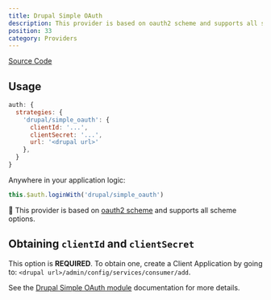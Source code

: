 ```yaml
---
title: Drupal Simple OAuth
description: This provider is based on oauth2 scheme and supports all scheme options
position: 33
category: Providers
---
```


[Source Code](https://github.com/nuxt-community/auth-module/blob/dev/src/providers/drupal-simple_oauth.ts)


## Usage

```js
auth: {
  strategies: {
    'drupal/simple_oauth': {
      clientId: '...',
      clientSecret: '...',
      url: '<drupal url>'
    },
  }
}
```

Anywhere in your application logic:

```js
this.$auth.loginWith('drupal/simple_oauth')
```

💁 This provider is based on [oauth2 scheme](../schemes/oauth2) and supports all scheme options.

## Obtaining `clientId` and `clientSecret`

This option is **REQUIRED**. To obtain one, create a Client Application by going to: `<drupal url>/admin/config/services/consumer/add`.

See the [Drupal Simple OAuth module](https://www.drupal.org/project/simple_oauth) documentation for more details.
